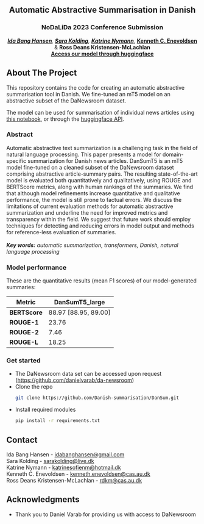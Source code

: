 <div id="top"></div>
<div align="center">
    
<h2 align="center">Automatic Abstractive Summarisation in Danish</h2>
<h3 align="center">NoDaLiDa 2023 Conference Submission</h2>
  <p align="center">
  <em><a href="https://github.com/idabh"><strong>Ida Bang Hansen</strong></a>, <a href="https://github.com/sarakolding"><strong>Sara Kolding</strong></a>, <a href="https://github.com/katrinenymann"><strong>Katrine Nymann</strong></a></em>, <a href="https://github.com/KennethEnevoldsen"><strong>Kenneth C. Enevoldsen</strong></a> & <strong>Ross Deans Kristensen-McLachlan</strong>
  
  <br />
    <a href="https://huggingface.co/sarakolding/daT5-summariser"><strong>Access our model through huggingface</strong></a>
    <br />
  </p>
</div>

## About The Project

This repository contains the code for creating an automatic abstractive summarisation tool in Danish. We fine-tuned an mT5 model on an abstractive subset of the DaNewsroom dataset.

The model can be used for summarisation of individual news articles using [this notebook](https://github.com/Danish-summarisation/DanSum/blob/main/src/evaluation/generate_summary.ipynb), or through the [huggingface API](https://huggingface.co/sarakolding/daT5-summariser).

### Abstract
Automatic abstractive text summarization is a challenging task in the field of natural language processing. This paper presents a model for domain-specific summarization for Danish news articles. DanSumT5 is an mT5 model fine-tuned on a cleaned subset of the DaNewsroom dataset comprising abstractive article-summary pairs. The resulting state-of-the-art model is evaluated both quantitatively and qualitatively, using ROUGE and BERTScore metrics, along with human rankings of the summaries. We find that although model refinements increase quantitative and qualitative performance, the model is still prone to factual errors. We discuss the limitations of current evaluation methods for automatic abstractive summarization and underline the need for improved metrics and transparency within the field. We suggest that future work should employ techniques for detecting and reducing errors in model output and methods for reference-less evaluation of summaries. <br>
<br>
***Key words:** automatic summarization, transformers, Danish, natural language processing*

### Model performance
These are the quantitative results (mean F1 scores) of our model-generated summaries:

| Metric  | DanSumT5_large |
| ------------- | ------------- |
| **BERTScore**  | 88.97 [88.95, 89.00] |
| **ROUGE-1**  | 23.76 |
| **ROUGE-2**   | 7.46  |
| **ROUGE-L**   | 18.25 |



### Get started
* The DaNewsroom data set can be accessed upon request (https://github.com/danielvarab/da-newsroom)
* Clone the repo
   ```sh
   git clone https://github.com/Danish-summarisation/DanSum.git
   ```
* Install required modules
  ```sh
  pip install -r requirements.txt
  ```

## Contact
Ida Bang Hansen - idabanghansen@gmail.com
<br />
Sara Kolding - sarakolding@live.dk
<br />
Katrine Nymann - katrinesofienm@hotmail.dk
<br />
Kenneth C. Enevoldsen - kenneth.enevoldsen@cas.au.dk
<br />
Ross Deans Kristensen-McLachlan - rdkm@cas.au.dk


## Acknowledgments
* Thank you to Daniel Varab for providing us with access to DaNewsroom


